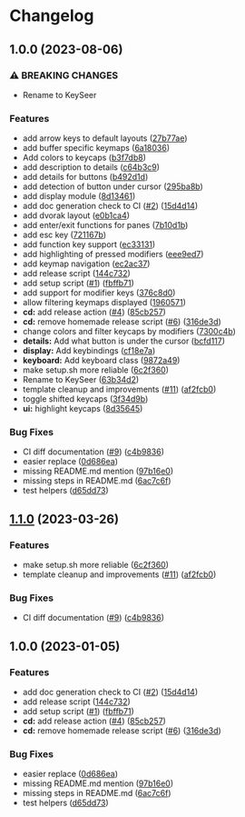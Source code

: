 # Changelog

## 1.0.0 (2023-08-06)


### ⚠ BREAKING CHANGES

* Rename to KeySeer

### Features

* add arrow keys to default layouts ([27b77ae](https://github.com/jokajak/keyseer.nvim/commit/27b77aeb914308b53d4fc21451e45717cb94af04))
* add buffer specific keymaps ([6a18036](https://github.com/jokajak/keyseer.nvim/commit/6a1803681aa14163555ccb9ec9dd23968bc345d0))
* Add colors to keycaps ([b3f7db8](https://github.com/jokajak/keyseer.nvim/commit/b3f7db8b783b7b384ccda9f4140ff3672a54e91e))
* add description to details ([c64b3c9](https://github.com/jokajak/keyseer.nvim/commit/c64b3c9d3c9fd1f82c8cc7cf6de4d7fb58373b5a))
* add details for buttons ([b492d1d](https://github.com/jokajak/keyseer.nvim/commit/b492d1d55214f3c57823b46485ba861b7af0a809))
* add detection of button under cursor ([295ba8b](https://github.com/jokajak/keyseer.nvim/commit/295ba8b8c481e058082a5c6d2a704e16a88f52ed))
* add display module ([8d13461](https://github.com/jokajak/keyseer.nvim/commit/8d134619d4587ac5c61a52152274679785890eeb))
* add doc generation check to CI ([#2](https://github.com/jokajak/keyseer.nvim/issues/2)) ([15d4d14](https://github.com/jokajak/keyseer.nvim/commit/15d4d1462f0bf99349ddd626d8f1a4b1b95f8a14))
* add dvorak layout ([e0b1ca4](https://github.com/jokajak/keyseer.nvim/commit/e0b1ca4a83f20226fa6041f00a422c024e02dfbe))
* add enter/exit functions for panes ([7b10d1b](https://github.com/jokajak/keyseer.nvim/commit/7b10d1b3ac28972232f55fb313dbfff02c1522ec))
* add esc key ([721167b](https://github.com/jokajak/keyseer.nvim/commit/721167b8aff84162d4ac250fdb5d38e2b63c22fc))
* add function key support ([ec33131](https://github.com/jokajak/keyseer.nvim/commit/ec33131747ae9a28ffadf96d35083736f776c478))
* add highlighting of pressed modifiers ([eee9ed7](https://github.com/jokajak/keyseer.nvim/commit/eee9ed7b449e7f8198377bec7c1f097c79b30090))
* add keymap navigation ([ec2ac37](https://github.com/jokajak/keyseer.nvim/commit/ec2ac379462b8446660c92a2a5bf30e44a2c0f9d))
* add release script ([144c732](https://github.com/jokajak/keyseer.nvim/commit/144c732b598c01c52f81d89f085ff5a5aefe1a1f))
* add setup script ([#1](https://github.com/jokajak/keyseer.nvim/issues/1)) ([fbffb71](https://github.com/jokajak/keyseer.nvim/commit/fbffb71deea4fafb4e76c5901fa263b155ab8e94))
* add support for modifier keys ([376c8d0](https://github.com/jokajak/keyseer.nvim/commit/376c8d028719258a94ead4a61e04bc019614e2c4))
* allow filtering keymaps displayed ([1960571](https://github.com/jokajak/keyseer.nvim/commit/1960571833573260f4759df4d785e24e24b39516))
* **cd:** add release action ([#4](https://github.com/jokajak/keyseer.nvim/issues/4)) ([85cb257](https://github.com/jokajak/keyseer.nvim/commit/85cb257bfe0c2770364541044cfc478cecf58a2a))
* **cd:** remove homemade release script ([#6](https://github.com/jokajak/keyseer.nvim/issues/6)) ([316de3d](https://github.com/jokajak/keyseer.nvim/commit/316de3d10be0f704bdfecde3d889efe9c2e57570))
* change colors and filter keycaps by modifiers ([7300c4b](https://github.com/jokajak/keyseer.nvim/commit/7300c4b2934a26de0d6900a8767aa3833bafb03b))
* **details:** Add what button is under the cursor ([bcfd117](https://github.com/jokajak/keyseer.nvim/commit/bcfd1179ef807431753b05d6158a804b1123ab73))
* **display:** Add keybindings ([cf18e7a](https://github.com/jokajak/keyseer.nvim/commit/cf18e7a142049d1623a386da87b489e4e3967f9b))
* **keyboard:** Add keyboard class ([9872a49](https://github.com/jokajak/keyseer.nvim/commit/9872a49b92f82dc3f7592890d5999426602aacc8))
* make setup.sh more reliable ([6c2f360](https://github.com/jokajak/keyseer.nvim/commit/6c2f360be9acd1c747f9cce112c6a0205e76532c))
* Rename to KeySeer ([63b34d2](https://github.com/jokajak/keyseer.nvim/commit/63b34d22fb54a29b0598ecb4ff98f3fb93d5a6cf))
* template cleanup and improvements ([#11](https://github.com/jokajak/keyseer.nvim/issues/11)) ([af2fcb0](https://github.com/jokajak/keyseer.nvim/commit/af2fcb0ffcac54eb9e4092bb860c22e29d2579dc))
* toggle shifted keycaps ([3f34d9b](https://github.com/jokajak/keyseer.nvim/commit/3f34d9bb0189c74e17c358909135f2f6522ecd4e))
* **ui:** highlight keycaps ([8d35645](https://github.com/jokajak/keyseer.nvim/commit/8d35645b836eb7721647e9af7bf58aa0d6641442))


### Bug Fixes

* CI diff documentation ([#9](https://github.com/jokajak/keyseer.nvim/issues/9)) ([c4b9836](https://github.com/jokajak/keyseer.nvim/commit/c4b98367f82a6fe47d7268ac7a3887643831eac8))
* easier replace ([0d686ea](https://github.com/jokajak/keyseer.nvim/commit/0d686eab4a45c4437bfaa3fdf8365de305587dff))
* missing README.md mention ([97b16e0](https://github.com/jokajak/keyseer.nvim/commit/97b16e028283cc7a47421da518cd51c3db206427))
* missing steps in README.md ([6ac7c6f](https://github.com/jokajak/keyseer.nvim/commit/6ac7c6fab61fd9af968ad476161b06406692ca87))
* test helpers ([d65dd73](https://github.com/jokajak/keyseer.nvim/commit/d65dd73119ec466bdd99d9833f27c4f6a936fe1e))

## [1.1.0](https://github.com/shortcuts/neovim-plugin-boilerplate/compare/v1.0.0...v1.1.0) (2023-03-26)


### Features

* make setup.sh more reliable ([6c2f360](https://github.com/shortcuts/neovim-plugin-boilerplate/commit/6c2f360be9acd1c747f9cce112c6a0205e76532c))
* template cleanup and improvements ([#11](https://github.com/shortcuts/neovim-plugin-boilerplate/issues/11)) ([af2fcb0](https://github.com/shortcuts/neovim-plugin-boilerplate/commit/af2fcb0ffcac54eb9e4092bb860c22e29d2579dc))


### Bug Fixes

* CI diff documentation ([#9](https://github.com/shortcuts/neovim-plugin-boilerplate/issues/9)) ([c4b9836](https://github.com/shortcuts/neovim-plugin-boilerplate/commit/c4b98367f82a6fe47d7268ac7a3887643831eac8))

## 1.0.0 (2023-01-05)


### Features

* add doc generation check to CI ([#2](https://github.com/shortcuts/neovim-plugin-boilerplate/issues/2)) ([15d4d14](https://github.com/shortcuts/neovim-plugin-boilerplate/commit/15d4d1462f0bf99349ddd626d8f1a4b1b95f8a14))
* add release script ([144c732](https://github.com/shortcuts/neovim-plugin-boilerplate/commit/144c732b598c01c52f81d89f085ff5a5aefe1a1f))
* add setup script ([#1](https://github.com/shortcuts/neovim-plugin-boilerplate/issues/1)) ([fbffb71](https://github.com/shortcuts/neovim-plugin-boilerplate/commit/fbffb71deea4fafb4e76c5901fa263b155ab8e94))
* **cd:** add release action ([#4](https://github.com/shortcuts/neovim-plugin-boilerplate/issues/4)) ([85cb257](https://github.com/shortcuts/neovim-plugin-boilerplate/commit/85cb257bfe0c2770364541044cfc478cecf58a2a))
* **cd:** remove homemade release script ([#6](https://github.com/shortcuts/neovim-plugin-boilerplate/issues/6)) ([316de3d](https://github.com/shortcuts/neovim-plugin-boilerplate/commit/316de3d10be0f704bdfecde3d889efe9c2e57570))


### Bug Fixes

* easier replace ([0d686ea](https://github.com/shortcuts/neovim-plugin-boilerplate/commit/0d686eab4a45c4437bfaa3fdf8365de305587dff))
* missing README.md mention ([97b16e0](https://github.com/shortcuts/neovim-plugin-boilerplate/commit/97b16e028283cc7a47421da518cd51c3db206427))
* missing steps in README.md ([6ac7c6f](https://github.com/shortcuts/neovim-plugin-boilerplate/commit/6ac7c6fab61fd9af968ad476161b06406692ca87))
* test helpers ([d65dd73](https://github.com/shortcuts/neovim-plugin-boilerplate/commit/d65dd73119ec466bdd99d9833f27c4f6a936fe1e))
